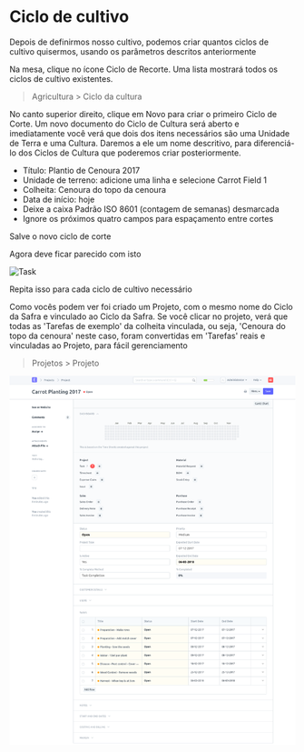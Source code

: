 # Ciclo de cultivo



Depois de definirmos nosso cultivo, podemos criar quantos ciclos de cultivo quisermos, usando os parâmetros descritos anteriormente


Na mesa, clique no ícone Ciclo de Recorte. Uma lista mostrará todos os ciclos de cultivo existentes.


> Agricultura > Ciclo da cultura


No canto superior direito, clique em Novo para criar o primeiro Ciclo de Corte. Um novo documento do Ciclo de Cultura será aberto e imediatamente você verá que dois dos itens necessários são uma Unidade de Terra e uma Cultura. Daremos a ele um nome descritivo, para diferenciá-lo dos Ciclos de Cultura que poderemos criar posteriormente.


* Título: Plantio de Cenoura 2017
* Unidade de terreno: adicione uma linha e selecione Carrot Field 1
* Colheita: Cenoura do topo da cenoura
* Data de início: hoje
* Deixe a caixa Padrão ISO 8601 (contagem de semanas) desmarcada
* Ignore os próximos quatro campos para espaçamento entre cortes


Salve o novo ciclo de corte


Agora deve ficar parecido com isto


![Task](/files/crop_cycle.png)


Repita isso para cada ciclo de cultivo necessário


Como vocês podem ver foi criado um Projeto, com o mesmo nome do Ciclo da Safra e vinculado ao Ciclo da Safra. Se você clicar no projeto, verá que todas as 'Tarefas de exemplo' da colheita vinculada, ou seja, 'Cenoura do topo da cenoura' neste caso, foram convertidas em 'Tarefas' reais e vinculadas ao Projeto, para fácil gerenciamento 


> Projetos > Projeto


![Task](/files/projects.png)



